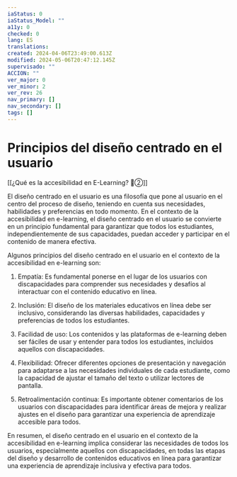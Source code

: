 ```yaml
---
iaStatus: 0
iaStatus_Model: ""
a11y: 0
checked: 0
lang: ES
translations: 
created: 2024-04-06T23:49:00.613Z
modified: 2024-05-06T20:47:12.145Z
supervisado: ""
ACCION: ""
ver_major: 0
ver_minor: 2
ver_rev: 26
nav_primary: []
nav_secondary: []
tags: []
---
```

# Principios del diseño centrado en el usuario

[[¿Qué es la accesibilidad en E-Learning? 🔴②]]

El diseño centrado en el usuario es una filosofía que pone al usuario en el centro del proceso de diseño, teniendo en cuenta sus necesidades, habilidades y preferencias en todo momento. En el contexto de la accesibilidad en e-learning, el diseño centrado en el usuario se convierte en un principio fundamental para garantizar que todos los estudiantes, independientemente de sus capacidades, puedan acceder y participar en el contenido de manera efectiva.

Algunos principios del diseño centrado en el usuario en el contexto de la accesibilidad en e-learning son:

1. Empatía: Es fundamental ponerse en el lugar de los usuarios con discapacidades para comprender sus necesidades y desafíos al interactuar con el contenido educativo en línea.

2. Inclusión: El diseño de los materiales educativos en línea debe ser inclusivo, considerando las diversas habilidades, capacidades y preferencias de todos los estudiantes.

3. Facilidad de uso: Los contenidos y las plataformas de e-learning deben ser fáciles de usar y entender para todos los estudiantes, incluidos aquellos con discapacidades.

4. Flexibilidad: Ofrecer diferentes opciones de presentación y navegación para adaptarse a las necesidades individuales de cada estudiante, como la capacidad de ajustar el tamaño del texto o utilizar lectores de pantalla.

5. Retroalimentación continua: Es importante obtener comentarios de los usuarios con discapacidades para identificar áreas de mejora y realizar ajustes en el diseño para garantizar una experiencia de aprendizaje accesible para todos.

En resumen, el diseño centrado en el usuario en el contexto de la accesibilidad en e-learning implica considerar las necesidades de todos los usuarios, especialmente aquellos con discapacidades, en todas las etapas del diseño y desarrollo de contenidos educativos en línea para garantizar una experiencia de aprendizaje inclusiva y efectiva para todos.
